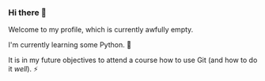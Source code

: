 ### Hi there 👋

Welcome to my profile, which is currently awfully empty.

I'm currently learning some Python. 🌱

It is in my future objectives to attend a course how to use Git (and how to do it *well*). ⚡
